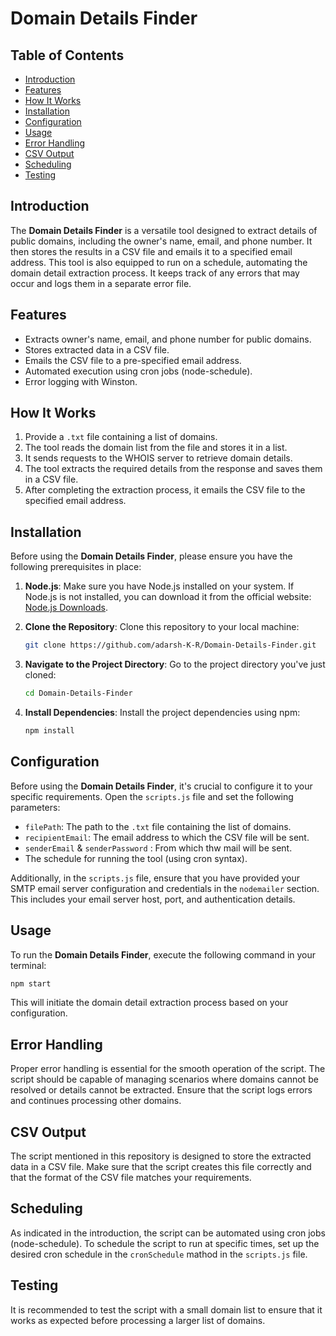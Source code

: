 # Domain Details Finder

## Table of Contents
- [Introduction](#introduction)
- [Features](#features)
- [How It Works](#how-it-works)
- [Installation](#installation)
- [Configuration](#configuration)
- [Usage](#usage)
- [Error Handling](#error-handling)
- [CSV Output](#csv-output)
- [Scheduling](#scheduling)
- [Testing](#testing)

## Introduction

The **Domain Details Finder** is a versatile tool designed to extract details of public domains, including the owner's name, email, and phone number. It then stores the results in a CSV file and emails it to a specified email address. This tool is also equipped to run on a schedule, automating the domain detail extraction process. It keeps track of any errors that may occur and logs them in a separate error file.

## Features

- Extracts owner's name, email, and phone number for public domains.
- Stores extracted data in a CSV file.
- Emails the CSV file to a pre-specified email address.
- Automated execution using cron jobs (node-schedule).
- Error logging with Winston.

## How It Works

1. Provide a `.txt` file containing a list of domains.
2. The tool reads the domain list from the file and stores it in a list.
3. It sends requests to the WHOIS server to retrieve domain details.
4. The tool extracts the required details from the response and saves them in a CSV file.
5. After completing the extraction process, it emails the CSV file to the specified email address.

## Installation

Before using the **Domain Details Finder**, please ensure you have the following prerequisites in place:

1. **Node.js**: Make sure you have Node.js installed on your system. If Node.js is not installed, you can download it from the official website: [Node.js Downloads](https://nodejs.org/en/download/).

2. **Clone the Repository**: Clone this repository to your local machine:

   ```bash
   git clone https://github.com/adarsh-K-R/Domain-Details-Finder.git
   ```

3. **Navigate to the Project Directory**: Go to the project directory you've just cloned:

   ```bash
   cd Domain-Details-Finder
   ```

4. **Install Dependencies**: Install the project dependencies using npm:

   ```bash
   npm install
   ```

## Configuration

Before using the **Domain Details Finder**, it's crucial to configure it to your specific requirements. Open the `scripts.js` file and set the following parameters:

- `filePath`: The path to the `.txt` file containing the list of domains.
- `recipientEmail`: The email address to which the CSV file will be sent.
- `senderEmail` & `senderPassword` : From which thw mail will be sent.
- The schedule for running the tool (using cron syntax).

Additionally, in the `scripts.js` file, ensure that you have provided your SMTP email server configuration and credentials in the `nodemailer` section. This includes your email server host, port, and authentication details.

## Usage

To run the **Domain Details Finder**, execute the following command in your terminal:

```bash
npm start
```

This will initiate the domain detail extraction process based on your configuration.

## Error Handling

Proper error handling is essential for the smooth operation of the script. The script should be capable of managing scenarios where domains cannot be resolved or details cannot be extracted. Ensure that the script logs errors and continues processing other domains.

## CSV Output

The script mentioned in this repository is designed to store the extracted data in a CSV file. Make sure that the script creates this file correctly and that the format of the CSV file matches your requirements.

## Scheduling

As indicated in the introduction, the script can be automated using cron jobs (node-schedule). To schedule the script to run at specific times, set up the desired cron schedule in the `cronSchedule` mathod in the `scripts.js` file.

## Testing

It is recommended to test the script with a small domain list to ensure that it works as expected before processing a larger list of domains.

```
